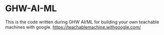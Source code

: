 # GHW-AI-ML

This is the code written during GHW AI/ML for building your own teachable machines with google. https://teachablemachine.withgoogle.com/ 
